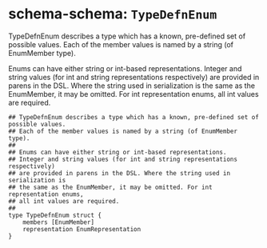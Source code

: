 # schema-schema: `TypeDefnEnum`

TypeDefnEnum describes a type which has a known, pre-defined set of possible values.
Each of the member values is named by a string (of EnumMember type).

Enums can have either string or int-based representations.
Integer and string values (for int and string representations respectively)
are provided in parens in the DSL. Where the string used in serialization is
the same as the EnumMember, it may be omitted. For int representation enums,
all int values are required.


```ipldsch
## TypeDefnEnum describes a type which has a known, pre-defined set of possible values.
## Each of the member values is named by a string (of EnumMember type).
##
## Enums can have either string or int-based representations.
## Integer and string values (for int and string representations respectively)
## are provided in parens in the DSL. Where the string used in serialization is
## the same as the EnumMember, it may be omitted. For int representation enums,
## all int values are required.
##
type TypeDefnEnum struct {
	members [EnumMember]
	representation EnumRepresentation
}
```
